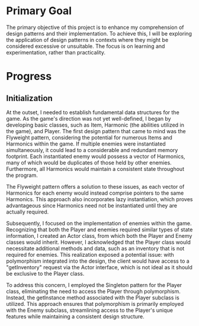 # Primary Goal

The primary objective of this project is to enhance my comprehension of design patterns and their implementation. To achieve this, I will be exploring the application of design patterns in contexts where they might be considered excessive or unsuitable. The focus is on learning and experimentation, rather than practicality.

# Progress
## Initialization

At the outset, I needed to establish fundamental data structures for the game. As the game's direction was not yet well-defined, I began by developing basic classes, such as Item, Harmonic (the abilities utilized in the game), and Player. The first design pattern that came to mind was the Flyweight pattern, considering the potential for numerous Items and Harmonics within the game. If multiple enemies were instantiated simultaneously, it could lead to a considerable and redundant memory footprint. Each instantiated enemy would possess a vector of Harmonics, many of which would be duplicates of those held by other enemies. Furthermore, all Harmonics would maintain a consistent state throughout the program.

The Flyweight pattern offers a solution to these issues, as each vector of Harmonics for each enemy would instead comprise pointers to the same Harmonics. This approach also incorporates lazy instantiation, which proves advantageous since Harmonics need not be instantiated until they are actually required.

Subsequently, I focused on the implementation of enemies within the game. Recognizing that both the Player and enemies required similar types of state information, I created an Actor class, from which both the Player and Enemy classes would inherit. However, I acknowledged that the Player class would necessitate additional methods and data, such as an inventory that is not required for enemies. This realization exposed a potential issue: with polymorphism integrated into the design, the client would have access to a "getInventory" request via the Actor interface, which is not ideal as it should be exclusive to the Player class.

To address this concern, I employed the Singleton pattern for the Player class, eliminating the need to access the Player through polymorphism. Instead, the getInstance method associated with the Player subclass is utilized. This approach ensures that polymorphism is primarily employed with the Enemy subclass, streamlining access to the Player's unique features while maintaining a consistent design structure.
